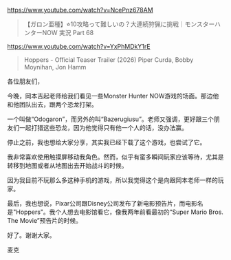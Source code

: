 https://www.youtube.com/watch?v=NcePnz678AM

> 【ガロン亜種】⭐︎10攻略って難しいの？大連続狩猟に挑戦｜モンスターハンターNOW 実況 Part 68

https://www.youtube.com/watch?v=YxPhMDkY1rE

> Hoppers - Official Teaser Trailer (2026) Piper Curda, Bobby Moynihan, Jon Hamm 
 
各位朋友们，

今晚，岡本吉起老师给我们看见一些Monster Hunter NOW游戏的场面。那边他和他团队出去，跟两个恐龙打架。

一个叫做“Odogaron”，而另外的叫“Bazerugiusu”。老师又强调，更好跟三个朋友们一起打猎这些恐龙，因为他觉得只有他一个人的话，没办法赢。

停止之前，我也想给大家分享，其实我已经下载了这个游戏，也尝试了它。

我非常喜欢使用触摸屏移动我角色。然而，似乎有蛮多瞬间玩家应该等待，尤其是转移到地图或者从地图出去开始战斗的时候。

因为我目前不玩那么多这种手机的游戏，所以我觉得这个是向跟岡本老师一样的玩家。

最后，我也想说，Pixar公司跟Disney公司发布了新电影预告片，而电影名是"Hoppers"。我个人想去电影馆看它，像我两年前看最初的“Super Mario Bros. The Movie”预告片的时候。

好了。谢谢大家。

麦克
